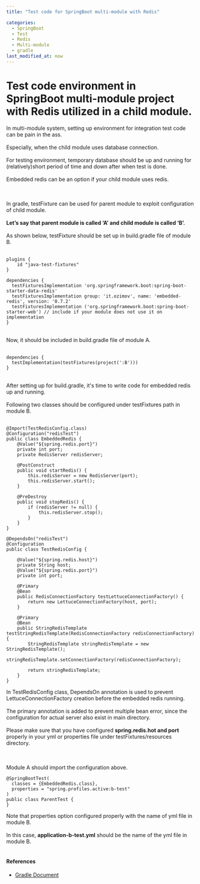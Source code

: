 ```yaml
---
title: "Test code for SpringBoot multi-module with Redis"

categories: 
  - SpringBoot
  - Test
  - Redis
  - Multi-module
  - gradle
last_modified_at: now
---
```

# Test code environment in SpringBoot multi-module project with Redis utilized in a child module.

In multi-module system, setting up environment for integration test code can be pain in the ass.<br/><br/>
Especially, when the child module uses database connection. <br/><br/>
For testing environment, temporary database should be up and running for (relatively)short period of time and down after when test is done. <br/><br/>
Embedded redis can be an option if your child module uses redis.<br/><br/><br/>

In gradle, testFixture can be used for parent module to exploit configuration of child module. <br/><br/>
**Let’s say that parent module is called ‘A’ and child module is called ‘B’.** <br/><br/>
As shown below, testFixture should be set up in build.gradle file of module B. <br/><br/>

```
plugins {
    id "java-test-fixtures"
}

dependencies {
  testFixturesImplementation 'org.springframework.boot:spring-boot-starter-data-redis'
  testFixturesImplementation group: 'it.ozimov', name: 'embedded-redis', version: '0.7.2'
  testFixturesImplementation ('org.springframework.boot:spring-boot-starter-web') // include if your module does not use it on implementation
}
```

<br/>
Now, it should be included in build.gradle file of module A. 
<br/><br/>

```
dependencies {
  testImplementation(testFixtures(project(':B')))
}
```

<br/>
After setting up for build.gradle, it's time to write code for embedded redis up and running. <br/><br/>
Following two classes should be configured under testFixtures path in module B. <br/><br/>

```
@Import(TestRedisConfig.class)
@Configuration("redisTest")
public class EmbeddedRedis {
    @Value("${spring.redis.port}")
    private int port;
    private RedisServer redisServer;

    @PostConstruct
    public void startRedis() {
        this.redisServer = new RedisServer(port);
        this.redisServer.start();
    }

    @PreDestroy
    public void stopRedis() {
        if (redisServer != null) {
            this.redisServer.stop();
        }
    }
}
```

```
@DependsOn("redisTest")
@Configuration
public class TestRedisConfig {

    @Value("${spring.redis.host}")
    private String host;
    @Value("${spring.redis.port}")
    private int port;

    @Primary
    @Bean
    public RedisConnectionFactory testLettuceConnectionFactory() {
        return new LettuceConnectionFactory(host, port);
    }

    @Primary
    @Bean
    public StringRedisTemplate testStringRedisTemplate(RedisConnectionFactory redisConnectionFactory) {
        StringRedisTemplate stringRedisTemplate = new StringRedisTemplate();
        stringRedisTemplate.setConnectionFactory(redisConnectionFactory);

        return stringRedisTemplate;
    }
}
```
In TestRedisConfig class, DependsOn annotation is used to prevent LettuceConnectionFactory creation before the embedded redis running. <br/><br/>
The primary annotation is added to prevent multiple bean error, since the configuration for actual server also exist in main directory. <br/><br/>
Please make sure that you have configured **spring.redis.hot and port** properly in your yml or properties file under testFixtures/resources directory. <br/><br/><br/>

Module A should import the configuration above.

```
@SpringBootTest(
  classes = {EmbeddedRedis.class},
  properties = "spring.profiles.active:b-test"
)
public class ParentTest {
}
```

Note that properties option configured properly with the name of yml file in module B. <br/><br/>
In this case, **application-b-test.yml** should be the name of the yml file in module B. <br/><br/>


#### References
  * [Gradle Document](https://docs.gradle.org/current/userguide/java_testing.html#consuming_test_fixtures_of_another_project)
